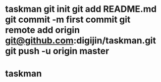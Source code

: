 # taskman git init git add README.md git commit -m first commit git remote add origin git@github.com:digijin/taskman.git git push -u origin master
# taskman

